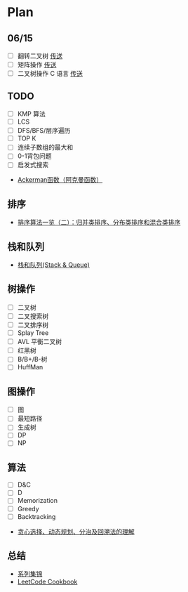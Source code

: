 # Plan

## 06/15

- [ ] 翻转二叉树 [传送](https://blog.csdn.net/K346K346/article/details/106419372)
- [ ] 矩阵操作 [传送](https://blog.csdn.net/wzc3614/article/details/129570411)
- [ ] 二叉树操作 C 语言 [传送](https://blog.csdn.net/x__016Meliorem/article/details/53063453)

## TODO

- [ ] KMP 算法
- [ ] LCS
- [ ] DFS/BFS/层序遍历
- [ ] TOP K
- [ ] 连续子数组的最大和
- [ ] 0-1背包问题
- [ ] 启发式搜索

- [Ackerman函数（阿克曼函数）](https://blog.csdn.net/qq_41040550/article/details/106306351)

## 排序

- [排序算法一览（二）：归并类排序、分布类排序和混合类排序](https://blog.csdn.net/RayChase/article/details/84514308)

## 栈和队列

- [栈和队列(Stack & Queue)](https://blog.csdn.net/Real_Fool_/article/details/113852222)

## 树操作

- [ ] 二叉树
- [ ] 二叉搜索树
- [ ] 二叉排序树
- [ ] Splay Tree
- [ ] AVL 平衡二叉树
- [ ] 红黑树
- [ ] B/B+/B-树
- [ ] HuffMan

## 图操作

- [ ] 图
- [ ] 最短路径
- [ ] 生成树
- [ ] DP
- [ ] NP

## 算法

- [ ] D&C
- [ ] D
- [ ] Memorization
- [ ] Greedy
- [ ] Backtracking

- [贪心选择、动态规划、分治及回溯法的理解](https://blog.csdn.net/u012617944/article/details/81675533)

## 总结

- [系列集锦](https://blog.csdn.net/v_JULY_v/article/details/6543438)
- [LeetCode Cookbook](https://books.halfrost.com/leetcode/ChapterTwo/Array/)

